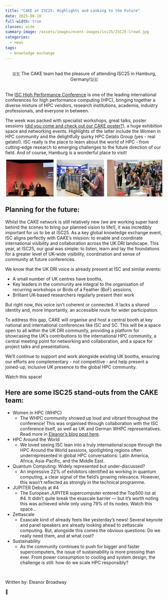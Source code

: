 ```yaml
---
title: "CAKE at ISC25: Highlights and Looking to the Future"
date: 2025-06-10
full-width: true 
classes: wide
summary-image: /assets/images/event-images/isc25/ISC25-Crowd.jpg
categories:
  - news
tags:
  - knowledge exchange
---
```


<br>

<div style="text-align: center;">
🇩🇪 The CAKE team had the pleasure of attending ISC25 in Hamburg, Germany!🇩🇪
</div>
<br>

The [ISC High Performance Conference](https://isc-hpc.com/) is one of the leading international conferences for high performance computing (HPC), bringing together a diverse mixture of HPC vendors, research institutions, academia, industry professionals, and everyone in between.

The week was packed with specialist workshops, great talks, poster sessions ([did you come and check out our CAKE poster?](https://app.swapcard.com/event/isc-high-performance-2025/planning/UGxhbm5pbmdfMjU4NDUyMQ==)), a huge exhibition space and networking events. Highlights of the latter include the Women in HPC community and the delightfully quirky HPC Gelato Group (yes - real gelato!). ISC really is the place to learn about the world of HPC - from cutting-edge research to emerging challenges to the future direction of our field. And of course, Hamburg is a wonderful place to visit! 


<div style="display: flex; justify-content: center; gap: 10px;">
  <img src="/assets/images/event-images/isc25/ISC25-panel.jpg" style="max-width: 30%; height: auto;">
  <img src="/assets/images/event-images/isc25/ISC25-WeeArchie.jpg" style="max-width: 30%; height: auto;">
  <img src="/assets/images/event-images/isc25/ISC25-Crowd.jpg" style="max-width: 35%; height: auto;">
</div>

Planning for the future: 
-------------------------
Whilst the CAKE network is still relatively new (we are working super hard behind the scenes to bring our planned vision to life!), it was incredibly important for us to be at ISC25. As a key global knowledge exchange event, ISC aligns perfectly with CAKE’s mission: to enable and coordinate international visibility and collaboration across the UK DRI landscape. This year, at ISC25, our goal was simple: to listen, learn and lay the foundations for a greater level of UK-wide visibility, coordination and sense of community at future conferences. 

We know that the UK DRI voice is already present at ISC and similar events: 
* A small number of UK centres have booths, 
* Key leaders in the community are integral to the organisation of recurring workshops or Birds of a Feather (BoF) sessions, 
* Brilliant UK-based researchers regularly present their work

But right now, this voice isn’t coherent or connected. It lacks a shared identity and, more importantly, an accessible route for wider participation. 

To address this gap, CAKE will organise and host a central booth at key national and international conferences like ISC and SC. This will be a space open to all within the UK DRI community, providing a platform for showcasing the UK’s contributions to the international HPC community, a central meeting point for networking and collaboration, and a space for project talks and presentations. 

We’ll continue to support and work alongside existing UK booths, ensuring our efforts are complementary - not competitive - and help present a joined-up, inclusive UK presence to the global HPC community.

Watch this space! 

Here are some ISC25 stand-outs from the CAKE team:
------------------------------------------------------ 
* Women in HPC (WHPC) 
    * The WHPC community showed up loud and vibrant throughout the conference! This was organised through collaboration with the ISC conference itself, as well as UK and German WHPC representatives. Read more in [Eleanor’s blog post here](https://womeninhpc.org/women-in-hpc/whpc-chapters-and-affiliates-at-isc25). 
* HPC Around the World
    * We loved seeing ISC lean into a truly international scope through the HPC Around the World sessions, spotlighting regions often underrepresented in global HPC conversations: Latin America, Africa, Asia-Pacific, and the Middle East.
* Quantum Computing: Widely represented but under-discussed?
    * An impressive 22% of exhibitors identified as working in quantum computing, a clear signal of the field’s growing relevance. However, this wasn’t reflected as strongly in the technical programme.
* JUPITER Debuts at #4
    * The European JUPITER supercomputer entered the Top500 list at #4. It didn’t quite break the exascale barrier — but it’s worth noting this was achieved while only using 79% of its nodes. Watch this space…
* Zettascale
    * Exascale kind of already feels like yesterday’s news! Several keynote and panel speakers are already looking ahead to zettascale computing. But, alongside this comes the obvious questions: Do we really need them, and at what cost?
* Sustainability
    * As the community continues to push for bigger and faster supercomputers, the issue of sustainability is more pressing than ever. From power consumption to cooling and system design, the challenge is still: how do we scale HPC responsibly?

<br>

Written by: Eleanor Broadway

🎂

